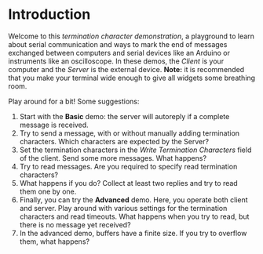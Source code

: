 # Introduction

Welcome to this _termination character demonstration_, a playground to learn about serial communication and ways to mark the end of messages exchanged between computers and serial devices like an Arduino or instruments like an oscilloscope. In these demos, the _Client_ is your computer and the _Server_ is the external device. **Note:** it is recommended that you make your terminal wide enough to give all widgets some breathing room.

Play around for a bit! Some suggestions:

1. Start with the **Basic** demo: the server will autoreply if a complete message is received.
2. Try to send a message, with or without manually adding termination characters. Which characters are expected by the Server?
3. Set the termination characters in the _Write Termination Characters_ field of the client. Send some more messages. What happens?
4. Try to read messages. Are you required to specify read termination characters?
5. What happens if you do? Collect at least two replies and try to read them one by one.
6. Finally, you can try the **Advanced** demo. Here, you operate both client and server. Play around with various settings for the termination characters and read timeouts. What happens when you try to read, but there is no message yet received?
7. In the advanced demo, buffers have a finite size. If you try to overflow them, what happens?
